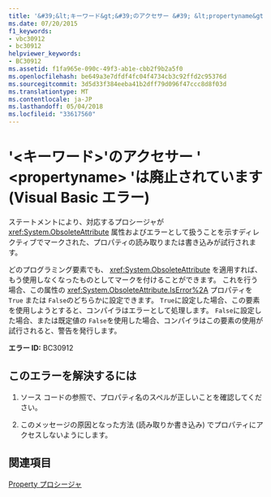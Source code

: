 ```yaml
---
title: '&#39;&lt;キーワード&gt;&#39;のアクセサー &#39; &lt;propertyname&gt; &#39;は廃止されています (Visual Basic エラー)'
ms.date: 07/20/2015
f1_keywords:
- vbc30912
- bc30912
helpviewer_keywords:
- BC30912
ms.assetid: f1fa965e-090c-49f3-ab1e-cbb2f9b2a5f0
ms.openlocfilehash: be649a3e7dfdf4fc04f4734cb3c92ffd2c95376d
ms.sourcegitcommit: 3d5d33f384eeba41b2dff79d096f47ccc8d8f03d
ms.translationtype: MT
ms.contentlocale: ja-JP
ms.lasthandoff: 05/04/2018
ms.locfileid: "33617560"
---
```

# <a name="39ltkeywordgt39-accessor-of-39ltpropertynamegt39-is-obsolete-visual-basic-error"></a>&#39;&lt;キーワード&gt;&#39;のアクセサー &#39; &lt;propertyname&gt; &#39;は廃止されています (Visual Basic エラー)
ステートメントにより、対応するプロシージャが <xref:System.ObsoleteAttribute> 属性およびエラーとして扱うことを示すディレクティブでマークされた、プロパティの読み取りまたは書き込みが試行されます。  
  
 どのプログラミング要素でも、 <xref:System.ObsoleteAttribute> を適用すれば、もう使用しなくなったものとしてマークを付けることができます。 これを行う場合、この属性の <xref:System.ObsoleteAttribute.IsError%2A> プロパティを `True` または `False`のどちらかに設定できます。 `True`に設定した場合、この要素を使用しようとすると、コンパイラはエラーとして処理します。 `False`に設定した場合、または既定値の `False`を使用した場合、コンパイラはこの要素の使用が試行されると、警告を発行します。  
  
 **エラー ID:** BC30912  
  
## <a name="to-correct-this-error"></a>このエラーを解決するには  
  
1.  ソース コードの参照で、プロパティ名のスペルが正しいことを確認してください。  
  
2.  このメッセージの原因となった方法 (読み取りか書き込み) でプロパティにアクセスしないようにします。  
  
## <a name="see-also"></a>関連項目  
   
   
 [Property プロシージャ](../../visual-basic/programming-guide/language-features/procedures/property-procedures.md)
